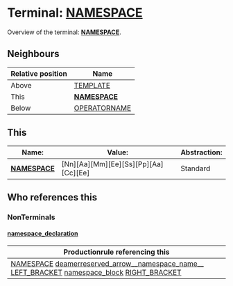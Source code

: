 # Terminal: **[NAMESPACE](./NAMESPACE.md)**

Overview of the terminal: **[NAMESPACE](./NAMESPACE.md)**.



## **Neighbours**

| Relative position | Name                                          |
| ----------------- | --------------------------------------------- |
| Above             | [TEMPLATE](./TEMPLATE.md) |
| This              | **[NAMESPACE](./NAMESPACE.md)** |
| Below             | [OPERATORNAME](./OPERATORNAME.md) |



## **This**

| Name:                                       | Value:          | Abstraction:    |
| ------------------------------------------- | --------------- | --------------- |
| **[NAMESPACE](./NAMESPACE.md)** | [Nn][Aa][Mm][Ee][Ss][Pp][Aa][Cc][Ee] | Standard |



## **Who references this**

### NonTerminals


#### [namespace_declaration](./../Grammar/namespace_declaration.md)

| Productionrule referencing this                      |
| ---------------------------------------------------- |
| [NAMESPACE](./NAMESPACE.md) [deamerreserved_arrow__namespace_name__](./../Grammar/deamerreserved_arrow__namespace_name__.md) [LEFT_BRACKET](./LEFT_BRACKET.md) [namespace_block](./../Grammar/namespace_block.md) [RIGHT_BRACKET](./RIGHT_BRACKET.md)  |



